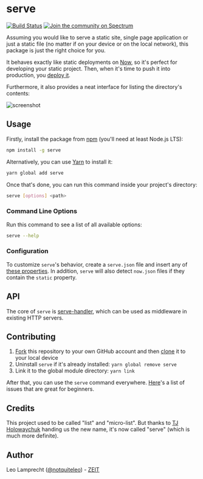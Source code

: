 # serve

[![Build Status](https://circleci.com/gh/zeit/serve.svg?&style=shield)](https://circleci.com/gh/zeit/serve)
[![Join the community on Spectrum](https://withspectrum.github.io/badge/badge.svg)](https://spectrum.chat/micro/serve)

Assuming you would like to serve a static site, single page application or just a static file (no matter if on your device or on the local network), this package is just the right choice for you.

It behaves exactly like static deployments on [Now](https://zeit.co/now), so it's perfect for developing your static project. Then, when it's time to push it into production, you [deploy it](https://zeit.co/docs/examples/static).

Furthermore, it also provides a neat interface for listing the directory's contents:

![screenshot](https://user-images.githubusercontent.com/6170607/40541195-167ff460-601b-11e8-8f66-3b0c7ff96cbb.png)

## Usage

Firstly, install the package from [npm](https://npmjs.com/release) (you'll need at least Node.js LTS):

```bash
npm install -g serve
```

Alternatively, you can use [Yarn](https://yarnpkg.com/en/) to install it:

```bash
yarn global add serve
```

Once that's done, you can run this command inside your project's directory:

```bash
serve [options] <path>
```

### Command Line Options

Run this command to see a list of all available options:

```bash
serve --help
```

### Configuration

To customize `serve`'s behavior, create a `serve.json` file and insert any of [these properties](https://github.com/zeit/serve-handler#options). In addition, `serve` will also detect `now.json` files if they contain the `static` property.

## API

The core of `serve` is [serve-handler](https://github.com/zeit/serve-handler), which can be used as middleware in existing HTTP servers.

## Contributing

1. [Fork](https://help.github.com/articles/fork-a-repo/) this repository to your own GitHub account and then [clone](https://help.github.com/articles/cloning-a-repository/) it to your local device
2. Uninstall `serve` if it's already installed: `yarn global remove serve`
3. Link it to the global module directory: `yarn link`

After that, you can use the `serve` command everywhere. [Here](https://github.com/zeit/serve/issues?q=is%3Aissue+is%3Aopen+label%3A%22good+for+beginners%22)'s a list of issues that are great for beginners.

## Credits

This project used to be called "list" and "micro-list". But thanks to [TJ Holowaychuk](https://github.com/tj) handing us the new name, it's now called "serve" (which is much more definite).

## Author

Leo Lamprecht ([@notquiteleo](https://twitter.com/notquiteleo)) - [ZEIT](https://zeit.co)
